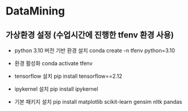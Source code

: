 # DataMining

## 가상환경 설정 (수업시간에 진행한 tfenv 환경 사용)
- python 3.10 버전 기반 환경 설치
conda create -n tfenv python=3.10

- 환경 활성화
conda activate tfenv

- tensorflow 설치
pip install tensorflow==2.12

- ipykernel 설치
pip install ipykernel

- 기본 패키지 설치
pip install matplotlib scikit-learn gensim nltk pandas

